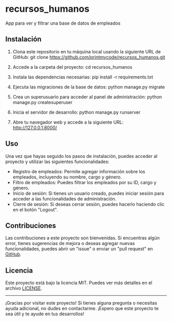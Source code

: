 # recursos_humanos
App para ver y filtrar una base de datos de empleados

## Instalación

1. Clona este repositorio en tu máquina local usando la siguiente URL de GitHub:
   git clone https://github.com/printmycode/recursos_humanos.git

2. Accede a la carpeta del proyecto:
   cd recursos_humanos

3. Instala las dependencias necesarias:
   pip install -r requirements.txt

4. Ejecuta las migraciones de la base de datos:
   python manage.py migrate

5. Crea un superusuario para acceder al panel de administración:
   python manage.py createsuperuser

6. Inicia el servidor de desarrollo:
   python manage.py runserver

7. Abre tu navegador web y accede a la siguiente URL:
   http://127.0.0.1:8000/

## Uso

Una vez que hayas seguido los pasos de instalación, puedes acceder al proyecto y utilizar las siguientes funcionalidades:

- Registro de empleados: Permite agregar información sobre los empleados, incluyendo su nombre, cargo y género.
- Filtro de empleados: Puedes filtrar los empleados por su ID, cargo y género.
- Inicio de sesión: Si tienes un usuario creado, puedes iniciar sesión para acceder a las funcionalidades de administración.
- Cierre de sesión: Si deseas cerrar sesión, puedes hacerlo haciendo clic en el botón "Logout".

## Contribuciones

Las contribuciones a este proyecto son bienvenidas. Si encuentras algún error, tienes sugerencias de mejora o deseas agregar nuevas funcionalidades, puedes abrir un "issue" o enviar un "pull request" en [GitHub](https://github.com/printmycode/recursos_humanos).

## Licencia

Este proyecto está bajo la licencia MIT. Puedes ver más detalles en el archivo [LICENSE](https://github.com/printmycode/recursos_humanos/blob/main/LICENSE).

---
¡Gracias por visitar este proyecto! Si tienes alguna pregunta o necesitas ayuda adicional, no dudes en contactarme. ¡Espero que este proyecto te sea útil y te ayude en tus desarrollos!
